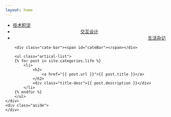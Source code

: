 ```yaml
---
layout: home
---
```


<div class="index-content life">
    <div class="section">
        <ul class="artical-cate">
            <li><a href="/"><span>技术积淀</span></a></li>
            <li style="text-align:center"><a href="/opinion"><span>交互设计</span></a></li>
            <li class="on" style="text-align:right"><a href="/life"><span>生活杂记</span></a></li>
        </ul>

        <div class="cate-bar"><span id="cateBar"></span></div>

        <ul class="artical-list">
        {% for post in site.categories.life %}
            <li>
                <h2>
                    <a href="{{ post.url }}">{{ post.title }}</a>
                </h2>
                <div class="title-desc">{{ post.description }}</div>
            </li>
        {% endfor %}
        </ul>
    </div>
    <div class="aside">
    </div>
</div>
